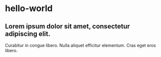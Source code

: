 # hello-world

## Lorem ipsum dolor sit amet, consectetur adipiscing elit. 

Curabitur in congue libero. Nulla aliquet efficitur elementum. Cras eget eros libero.

